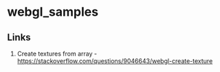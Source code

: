 # webgl_samples

## Links
1. Create textures from array - https://stackoverflow.com/questions/9046643/webgl-create-texture
